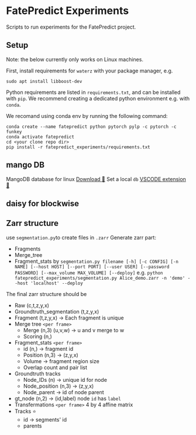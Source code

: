 # FatePredict Experiments

Scripts to run experiments for the FatePredict project.

## Setup

Note: the below currently only works on Linux machines.

First, install requirements for `waterz` with your package manager, e.g.
```
sudo apt install libboost-dev
```

Python requirements are listed in `requirements.txt`, and can be installed with `pip`.
We recommend creating a dedicated python environment e.g. with `conda`.

We recomand using conda env by running the following command:
```
conda create --name fatepredict python pytorch pylp -c pytorch -c funkey
conda activate fatepredict
cd <your clone repo dir>
pip install -r fatepredict_experiments/requirements.txt 
```


## mango DB 
MangoDB database for linux [Download :link:](https://www.mongodb.com/docs/manual/administration/install-community/)
Set a local `db` [VSCODE extension :link:](https://code.visualstudio.com/docs/azure/mongodb)

## daisy for blockwise

## Zarr structure
use `segmentation.py`to create files in `.zarr`
Generate zarr part:
* Fragments
* Merge_tree
* Fragment_stats
by `segmentation.py filename [-h] [-c CONFIG] [-n NAME] [--host HOST] [--port PORT] [--user USER] [--password PASSWORD] [--max_volume MAX_VOLUME] [--deploy]`
e.g. ```python fatepredict_experiments/segmentation.py Alice_demo.zarr -n 'demo' --host 'localhost' --deploy ```

The final zarr structure should be 
* Raw (c,t,z,y,x)
* Groundtruth_segmentation (t,z,y,x)
* Fragment (t,z,y,x) -> Each fragment is unique
* Merge tree `<per frame>`
    * Merge (n,3) (u,v,w) -> u and v merge to w
    * Scoring (n,) 
* Fragment_stats `<per frame>`
    * id (n,) -> fragment id
    * Position (n,3) -> (z,y,x)
    * Volume -> fragment region size
    * Overlap count and pair list
* Groundtruth tracks
    * Node_IDs (n) -> unique id for node
    * Node_position (n,3) -> (z,y,x)
    * Node_parent -> id of node parent
* gt_node (n,2) -> (id,label) node `id` has `label`
* Transfermations `<per frame>` 4 by 4 affine matrix
* Tracks :star:
    * id -> segments' id
    * parents

